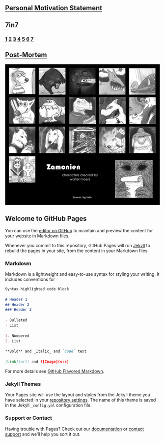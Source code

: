 ## [Personal Motivation Statement](Statement)
## 7in7 
### [1](Day1) [2](Day2) [3](Day3) [4](Day4) [5](Day5) [6](Day6) [7](Day7)
## [Post-Mortem](PostMortem)

![Image of Yaktocat](zamonien1.jpg)




## Welcome to GitHub Pages

You can use the [editor on GitHub](https://github.com/Yiwen221/Yiwen_Xu_Portfolio/edit/gh-pages/index.md) to maintain and preview the content for your website in Markdown files.

Whenever you commit to this repository, GitHub Pages will run [Jekyll](https://jekyllrb.com/) to rebuild the pages in your site, from the content in your Markdown files.

### Markdown

Markdown is a lightweight and easy-to-use syntax for styling your writing. It includes conventions for

```markdown
Syntax highlighted code block

# Header 1
## Header 2
### Header 3

- Bulleted
- List

1. Numbered
2. List

**Bold** and _Italic_ and `Code` text

[Link](url) and ![Image](src)
```

For more details see [GitHub Flavored Markdown](https://guides.github.com/features/mastering-markdown/).

### Jekyll Themes

Your Pages site will use the layout and styles from the Jekyll theme you have selected in your [repository settings](https://github.com/Yiwen221/Yiwen_Xu_Portfolio/settings). The name of this theme is saved in the Jekyll `_config.yml` configuration file.

### Support or Contact

Having trouble with Pages? Check out our [documentation](https://docs.github.com/categories/github-pages-basics/) or [contact support](https://github.com/contact) and we’ll help you sort it out.
